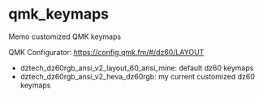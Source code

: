 # qmk_keymaps

Memo customized QMK keymaps

QMK Configurator: https://config.qmk.fm/#/dz60/LAYOUT

- dztech_dz60rgb_ansi_v2_layout_60_ansi_mine: default dz60 keymaps
- dztech_dz60rgb_ansi_v2_heva_dz60rgb: my current customized dz60 keymaps
